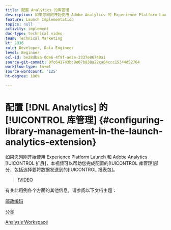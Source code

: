 ```yaml
---
title: 配置 Analytics 的库管理
description: 如果您刚刚开始使用 Adobe Analytics 的 Experience Platform Launch 扩展，本视频可以帮助您完成配置的库管理部分，包括选择要将数据发送到的报表包。
feature: Launch Implementation
topics: null
activity: implement
doc-type: technical video
team: Technical Marketing
kt: 2836
role: Developer, Data Engineer
level: Beginner
exl-id: be28db8a-0de6-4f9f-ae2e-2337e86740a1
source-git-commit: 8fc641743bc9e07b838a22ca64ccc15344d52764
workflow-type: tm+mt
source-wordcount: '125'
ht-degree: 100%

---
```


# 配置 [!DNL Analytics] 的[!UICONTROL 库管理] {#configuring-library-management-in-the-launch-analytics-extension}

如果您刚刚开始使用 Experience Platform Launch 和 Adobe Analytics [!UICONTROL 扩展]，本视频可以帮助您完成配置的[!UICONTROL 库管理]部分，包括选择要将数据发送到的[!UICONTROL 报表包]。

>[!VIDEO](https://video.tv.adobe.com/v/27092/?quality=12&learn=on)

有关此用例各个方面的其他信息，请参阅以下文档主题：

[邮政编码](https://experienceleague.adobe.com/docs/analytics/components/dimensions/zip-code.html?lang=zh-Hans)

[分类](https://experienceleague.adobe.com/docs/analytics/components/classifications/c-classifications.html)

[Analysis Workspace](https://experienceleague.adobe.com/docs/analytics/analyze/analysis-workspace/analysis-workspace-features.html)
